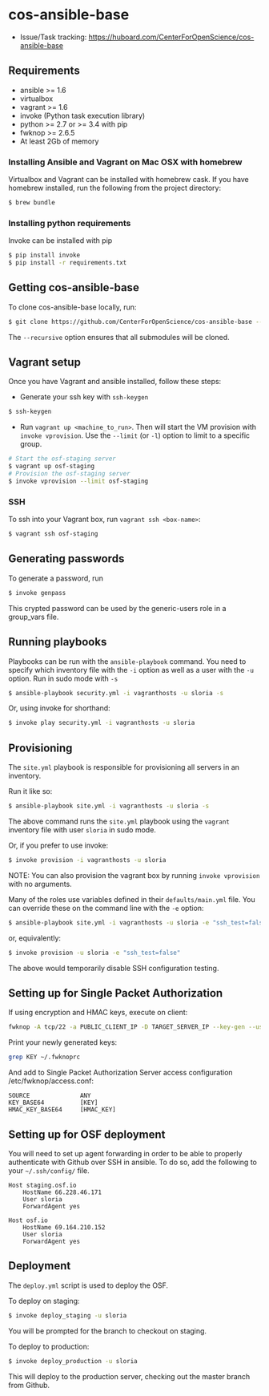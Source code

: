 # cos-ansible-base

- Issue/Task tracking: https://huboard.com/CenterForOpenScience/cos-ansible-base

## Requirements

- ansible >= 1.6
- virtualbox
- vagrant >= 1.6
- invoke (Python task execution library)
- python >= 2.7 or >= 3.4 with pip
- fwknop >= 2.6.5
- At least 2Gb of memory

### Installing Ansible and Vagrant on Mac OSX with homebrew

Virtualbox and Vagrant can be installed with homebrew cask. If you have homebrew installed, run the following from the project directory:

```sh
$ brew bundle
```

### Installing python requirements

Invoke can be installed with pip

```sh
$ pip install invoke
$ pip install -r requirements.txt
```


## Getting cos-ansible-base

To clone cos-ansible-base locally, run:

```sh
$ git clone https://github.com/CenterForOpenScience/cos-ansible-base --recursive
```

The ``--recursive`` option ensures that all submodules will be cloned.

## Vagrant setup

Once you have Vagrant and ansible installed, follow these steps:

- Generate your ssh key with `ssh-keygen`

```bash
$ ssh-keygen
```

- Run `vagrant up <machine_to_run>`. Then will start the VM provision with `invoke vprovision`. Use the `--limit` (or `-l`) option to limit to a specific group.

```bash
# Start the osf-staging server
$ vagrant up osf-staging
# Provision the osf-staging server
$ invoke vprovision --limit osf-staging
```


### SSH

To ssh into your Vagrant box, run ``vagrant ssh <box-name>``:

```bash
$ vagrant ssh osf-staging
```

## Generating passwords

To generate a password, run

```bash
$ invoke genpass
```

This crypted password can be used by the generic-users role in a group_vars file.

## Running playbooks

Playbooks can be run with the `ansible-playbook` command. You need to specify which inventory file with the `-i` option as well as a user with the `-u` option. Run in sudo mode with `-s`

```bash
$ ansible-playbook security.yml -i vagranthosts -u sloria -s
```

Or, using invoke for shorthand:

```bash
$ invoke play security.yml -i vagranthosts -u sloria
```

## Provisioning

The `site.yml` playbook is responsible for provisioning all servers in an inventory.

Run it like so:

```bash
$ ansible-playbook site.yml -i vagranthosts -u sloria -s
```

The above command runs the `site.yml` playbook using the `vagrant` inventory file with user `sloria` in sudo mode.

Or, if you prefer to use invoke:

```bash
$ invoke provision -i vagranthosts -u sloria
```

NOTE: You can also provision the vagrant box by running `invoke vprovision` with no arguments.

Many of the roles use variables defined in their `defaults/main.yml` file. You can override these on the command line with the `-e` option:

```bash
$ ansible-playbook site.yml -i vagranthosts -u sloria -e "ssh_test=false"
```

or, equivalently:

```bash
$ invoke provision -u sloria -e "ssh_test=false"
```

The above would temporarily disable SSH configuration testing.



## Setting up for Single Packet Authorization

If using encryption and HMAC keys, execute on client: 

```bash 
fwknop -A tcp/22 -a PUBLIC_CLIENT_IP -D TARGET_SERVER_IP --key-gen --use-hmac --save-rc-stanza
 ```

Print your newly generated keys:

 ```bash
 grep KEY ~/.fwknoprc
 ```
And add to Single Packet Authorization Server access configuration /etc/fwknop/access.conf:
 
 ```
 SOURCE              ANY
 KEY_BASE64          [KEY]
 HMAC_KEY_BASE64     [HMAC_KEY]
 ```
 

## Setting up for OSF deployment

You will need to set up agent forwarding in order to be able to properly authenticate with Github over SSH in ansible. To do so, add the following to your `~/.ssh/config/` file.


```
Host staging.osf.io
    HostName 66.228.46.171
    User sloria
    ForwardAgent yes

Host osf.io
    HostName 69.164.210.152
    User sloria
    ForwardAgent yes
```

## Deployment

The `deploy.yml` script is used to deploy the OSF.

To deploy on staging:

```bash
$ invoke deploy_staging -u sloria
```

You will be prompted for the branch to checkout on staging.


To deploy to production:

```bash
$ invoke deploy_production -u sloria
```

This will deploy to the production server, checking out the master
branch from Github.
